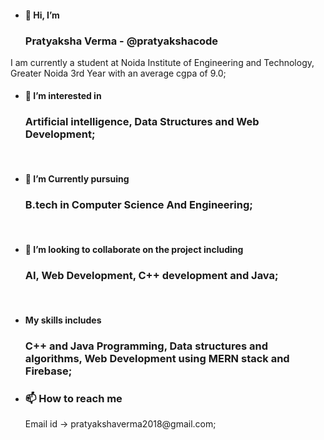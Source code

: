 - <h4>👋 Hi, I’m </h4> <h3> Pratyaksha Verma - @pratyakshacode </h3>
 I am currently a student at Noida Institute of Engineering and Technology, Greater Noida 3rd Year with an average cgpa of 9.0; <br>
- <h4> 👀 I’m interested in </h4> <h3> Artificial intelligence, Data Structures and Web Development;</h3><br>
- <h4> 🌱 I’m Currently pursuing </h4> <h3> B.tech in Computer Science And Engineering; </h3> <br>
- <h4>💞️ I’m looking to collaborate on the project including</h4> <h3> AI, Web Development, C++ development and Java; </h3> <br>
- <h4> My skills includes </h4> <h3> C++ and Java Programming, Data structures and algorithms, Web Development using MERN stack and Firebase;
- <h3>📫 How to reach me </h3> Email id -> pratyakshaverma2018@gmail.com;


